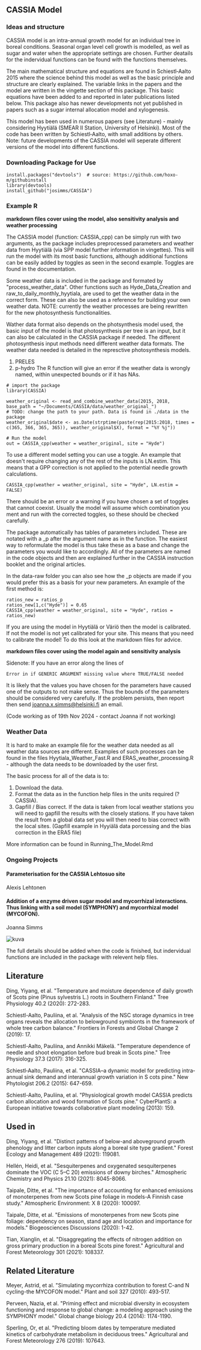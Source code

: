 ## CASSIA Model

### Ideas and structure

CASSIA model is an intra-annual growth model for an individual tree in boreal conditions. Seasonal organ level cell growth is modelled, as well as sugar and water when the appropriate settings are chosen. Further deatails for the indervidual functions can be found with the functions themselves.

The main mathematical structure and equations are found in Schiestl‐Aalto 2015 where the science behind this model as well as the basic principle and structure are clearly explained. The variable links in the papers and the model are written in the vingette section of this package. This basic equations have been added to and reported in later publications listed below. This package also has newer developments not yet published in papers such as a sugar internal allocation model and xylogenesis.

This model has been used in numerous papers (see Literature) - mainly considering Hyytiälä (SMEAR II Station, University of Helsinki). Most of the code has been written by Schiestl‐Aalto, with small additions by others. Note: future developments of the CASSIA model will seperate different versions of the model into different functions.

### Downloading Package for Use

```{r}
install.packages("devtools")  # source: https://github.com/hoxo-m/githubinstall
library(devtools)
install_github("josimms/CASSIA")
```

### Example R

**markdown files cover using the model, also sensitivity analysis and weather processing**

The CASSIA model (function: CASSIA_cpp) can be simply run with two arguments, as the package includes preprocessed parameters and weather data from Hyytiälä (via SPP model further information in vingettes). This will run the model with its most basic functions, although additional functions can be easily added by toggles as seen in the second example. Toggles are found in the documentation. 

Some weather data is included in the package and formated by "process_weather_data". Other functions such as Hyde_Data_Creation and raw_to_daily_monthly_hyytiala, are used to get the weather data in the correct form. These can also be used as a reference for building your own weather data. NOTE: currently the weather processes are being rewritten for the new photosynthesis functionalities. 

Wather data format also depends on the photsynthesis model used, the basic input of the model is that photosynthesis per tree is an input, but it can also be calculated in the CASSIA package if needed. The different photosynthesis input methods need different weather data formats. The weather data needed is detailed in the represctive photosynthesis models.
1. PRELES
2. p-hydro
The R function will give an error if the weather data is wrongly named, within unexpected bounds or if it has NAs.

```{r}
# import the package
library(CASSIA)

weather_original <- read_and_combine_weather_data(2015, 2018, base_path = "~/Documents/CASSIA/data/weather_original_")
# TODO: change the path to your path. Data is found in ./data in the package
weather_original$date <- as.Date(strptime(paste(rep(2015:2018, times = c(365, 366, 365, 365)), weather_original$X), format = "%Y %j"))

# Run the model
out = CASSIA_cpp(weather = weather_original, site = "Hyde")
```

To use a different model setting you can use a toggle. An example that doesn't require changing any of the rest of the inputs is LN.estim. This means that a GPP correction is not applied to the potential needle growth calculations.

```{r}
CASSIA_cpp(weather = weather_original, site = "Hyde", LN.estim = FALSE)
```
There should be an error or a warning if you have chosen a set of toggles that cannot coexist. Usually the model will assume which combination you ment and run with the corrected toggles, so these should be checked carefully.

The package automatically has tables of parameters included. These are notated with a _p after the argument name as in the function. The easiest way to reformulate the model is thus take these as a base and change the parameters you would like to accordingly. All of the parameters are named in the code objects and then are explained further in the CASSIA instruction booklet and the original articles.

In the data-raw folder you can also see how the _p objects are made if you would prefer this as a basis for your new parameters. An example of the first method is:

```{r}
ratios_new = ratios_p
ratios_new[1,c("Hyde")] = 0.65
CASSIA_cpp(weather = weather_original, site = "Hyde", ratios = ratios_new)
```

If you are using the model in Hyytiälä or Väriö then the model is calibrated. If not the model is not yet calibrated for your site. This means that you need to calibrate the model! To do this look at the markdown files for advice.

**markdown files cover using the model again and sensitivity analysis**

Sidenote: If you have an error along the lines of 

```{r}
Error in if GENERIC ARGUMENT missing value where TRUE/FALSE needed
```
It is likely that the values you have chosen for the parameters have caused one of the outputs to not make sense. Thus the bounds of the parameters should be considered very carefully. If the problem persists, then report then send joanna.x.simms@helsinki.fi an email.

(Code working as of 19th Nov 2024 - contact Joanna if not working)

### Weather Data

It is hard to make an example file for the weather data needed as all weather data sources are different. Examples of such processes can be found in the files Hyytiala_Weather_Fast.R and ERAS_weather_processing.R - although the data needs to be downloaded by the user first.

The basic process for all of the data is to:
1. Download the data.
2. Format the data as in the function help files in the units required (?CASSIA).
3. Gapfill / Bias correct. If the data is taken from local weather stations you will need to gapfill the results with the closely stations. If you have taken the result from a global data set you will then need to bias correct with the local sites. (Gapfill example in Hyyiälä data porcessing and the bias correction in the ERA5 file)

More information can be found in Running_The_Model.Rmd

### Ongoing Projects

#### Parameterisation for the CASSIA Lehtosuo site
Alexis Lehtonen

#### Addition of a enzyme driven sugar model and mycorrhizal interactions. Thus linking with a soil model (SYMPHONY) and mycorrhizal model (MYCOFON). 
Joanna Simms

![kuva](https://github.com/josimms/MycoModel/assets/102613042/1a465070-6995-4f73-bef7-4e7920bca289)

The full details should be added when the code is finished, but indervidual functions are included in the package with relevent help files.


## Literature
Ding, Yiyang, et al. "Temperature and moisture dependence of daily growth of Scots pine (Pinus sylvestris L.) roots in Southern Finland." Tree Physiology 40.2 (2020): 272-283.

Schiestl-Aalto, Pauliina, et al. "Analysis of the NSC storage dynamics in tree organs reveals the allocation to belowground symbionts in the framework of whole tree carbon balance." Frontiers in Forests and Global Change 2 (2019): 17.

Schiestl-Aalto, Pauliina, and Annikki Mäkelä. "Temperature dependence of needle and shoot elongation before bud break in Scots pine." Tree Physiology 37.3 (2017): 316-325.

Schiestl‐Aalto, Pauliina, et al. "CASSIA–a dynamic model for predicting intra‐annual sink demand and interannual growth variation in S cots pine." New Phytologist 206.2 (2015): 647-659.

Schiestl-Aalto, Pauliina, et al. "Physiological growth model CASSIA predicts carbon allocation and wood formation of Scots pine." CyberPlantS: a European initiative towards collaborative plant modeling (2013): 159.

## Used in
Ding, Yiyang, et al. "Distinct patterns of below-and aboveground growth phenology and litter carbon inputs along a boreal site type gradient." Forest Ecology and Management 489 (2021): 119081.

Hellén, Heidi, et al. "Sesquiterpenes and oxygenated sesquiterpenes dominate the VOC (C 5–C 20) emissions of downy birches." Atmospheric Chemistry and Physics 21.10 (2021): 8045-8066.

Taipale, Ditte, et al. "The importance of accounting for enhanced emissions of monoterpenes from new Scots pine foliage in models-A Finnish case study." Atmospheric Environment: X 8 (2020): 100097.

Taipale, Ditte, et al. "Emissions of monoterpenes from new Scots pine foliage: dependency on season, stand age and location and importance for models." Biogeosciences Discussions (2020): 1-42.

Tian, Xianglin, et al. "Disaggregating the effects of nitrogen addition on gross primary production in a boreal Scots pine forest." Agricultural and Forest Meteorology 301 (2021): 108337.

## Related Literature
Meyer, Astrid, et al. "Simulating mycorrhiza contribution to forest C-and N cycling-the MYCOFON model." Plant and soil 327 (2010): 493-517.

Perveen, Nazia, et al. "Priming effect and microbial diversity in ecosystem functioning and response to global change: a modeling approach using the SYMPHONY model." Global change biology 20.4 (2014): 1174-1190.

Sperling, Or, et al. "Predicting bloom dates by temperature mediated kinetics of carbohydrate metabolism in deciduous trees." Agricultural and Forest Meteorology 276 (2019): 107643.

